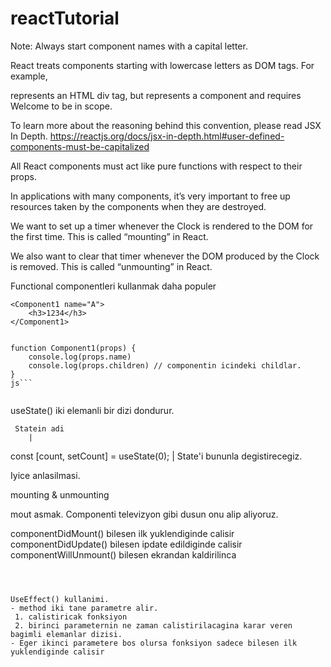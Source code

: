 # reactTutorial

Note: Always start component names with a capital letter.

React treats components starting with lowercase letters as DOM tags. For example, <div /> represents an HTML div tag, but <Welcome /> represents a component and requires Welcome to be in scope.

To learn more about the reasoning behind this convention, please read JSX In Depth. https://reactjs.org/docs/jsx-in-depth.html#user-defined-components-must-be-capitalized


All React components must act like pure functions with respect to their props.


In applications with many components, it’s very important to free up resources taken by the components when they are destroyed.

We want to set up a timer whenever the Clock is rendered to the DOM for the first time. This is called “mounting” in React.

We also want to clear that timer whenever the DOM produced by the Clock is removed. This is called “unmounting” in React.

Functional componentleri kullanmak daha populer



```
<Component1 name="A">
    <h3>1234</h3>
</Component1>


function Component1(props) {
    console.log(props.name)
    console.log(props.children) // componentin icindeki childlar.
}
js```


```
useState() iki elemanli bir dizi dondurur.

     Statein adi 
        |        
const [count, setCount] = useState(0);
                  |
       State'i bununla degistirecegiz.



Iyice anlasilmasi.

mounting & unmounting 

mout asmak. Componenti televizyon gibi dusun onu alip aliyoruz. 


componentDidMount()   bilesen ilk yuklendiginde calisir
componentDidUpdate() bilesen ipdate edildiginde calisir
componentWillUnmount() bilesen ekrandan kaldirilinca


```



UseEffect() kullanimi.
- method iki tane parametre alir.
 1. calistiricak fonksiyon
 2. birinci parameternin ne zaman calistirilacagina karar veren bagimli elemanlar dizisi. 
- Eger ikinci parametere bos olursa fonksiyon sadece bilesen ilk yuklendiginde calisir 


